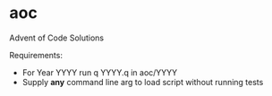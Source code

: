 # aoc
Advent of Code Solutions

Requirements:
- For Year YYYY run q YYYY.q in aoc/YYYY
- Supply **any** command line arg to load script without running tests
